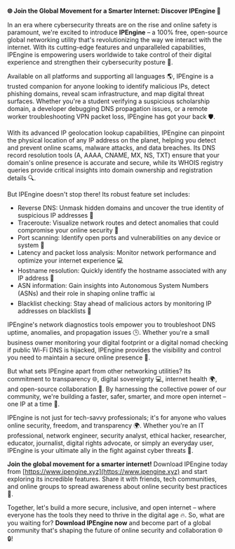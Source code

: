 **🌐 Join the Global Movement for a Smarter Internet: Discover IPEngine 🚀**

In an era where cybersecurity threats are on the rise and online safety is paramount, we're excited to introduce **IPEngine** – a 100% free, open-source global networking utility that's revolutionizing the way we interact with the internet. With its cutting-edge features and unparalleled capabilities, IPEngine is empowering users worldwide to take control of their digital experience and strengthen their cybersecurity posture 🔐.

Available on all platforms and supporting all languages 🌎, IPEngine is a trusted companion for anyone looking to identify malicious IPs, detect phishing domains, reveal scam infrastructure, and map digital threat surfaces. Whether you're a student verifying a suspicious scholarship domain, a developer debugging DNS propagation issues, or a remote worker troubleshooting VPN packet loss, IPEngine has got your back 🛡️.

With its advanced IP geolocation lookup capabilities, IPEngine can pinpoint the physical location of any IP address on the planet, helping you detect and prevent online scams, malware attacks, and data breaches. Its DNS record resolution tools (A, AAAA, CNAME, MX, NS, TXT) ensure that your domain's online presence is accurate and secure, while its WHOIS registry queries provide critical insights into domain ownership and registration details 🔍.

But IPEngine doesn't stop there! Its robust feature set includes:

* Reverse DNS: Unmask hidden domains and uncover the true identity of suspicious IP addresses 🤫
* Traceroute: Visualize network routes and detect anomalies that could compromise your online security 📡
* Port scanning: Identify open ports and vulnerabilities on any device or system 🔴
* Latency and packet loss analysis: Monitor network performance and optimize your internet experience 💻
* Hostname resolution: Quickly identify the hostname associated with any IP address 🔄
* ASN information: Gain insights into Autonomous System Numbers (ASNs) and their role in shaping online traffic 📊
* Blacklist checking: Stay ahead of malicious actors by monitoring IP addresses on blacklists 🔴

IPEngine's network diagnostics tools empower you to troubleshoot DNS uptime, anomalies, and propagation issues 🕒. Whether you're a small business owner monitoring your digital footprint or a digital nomad checking if public Wi-Fi DNS is hijacked, IPEngine provides the visibility and control you need to maintain a secure online presence 🔑.

But what sets IPEngine apart from other networking utilities? Its commitment to transparency 🌐, digital sovereignty 💻, internet health 🌍, and open-source collaboration 🤝. By harnessing the collective power of our community, we're building a faster, safer, smarter, and more open internet – one IP at a time 🔨.

IPEngine is not just for tech-savvy professionals; it's for anyone who values online security, freedom, and transparency 🌍. Whether you're an IT professional, network engineer, security analyst, ethical hacker, researcher, educator, journalist, digital rights advocate, or simply an everyday user, IPEngine is your ultimate ally in the fight against cyber threats 🔪.

**Join the global movement for a smarter internet!** Download IPEngine today from [https://www.ipengine.xyz](https://www.ipengine.xyz) and start exploring its incredible features. Share it with friends, tech communities, and online groups to spread awareness about online security best practices 📢.

Together, let's build a more secure, inclusive, and open internet – where everyone has the tools they need to thrive in the digital age 🔥. So, what are you waiting for? **Download IPEngine now** and become part of a global community that's shaping the future of online security and collaboration 🌐🔒!